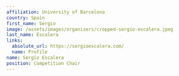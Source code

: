 ```yaml
---
affiliation: University of Barcelona
country: Spain
first_name: Sergio
image: /assets/images/organizers/cropped-sergio-escalera.jpeg
last_name: Escalera
links:
  absolute_url: https://sergioescalera.com/
  name: Profile
name: Sergio Escalera
position: Competition Chair
---
```

